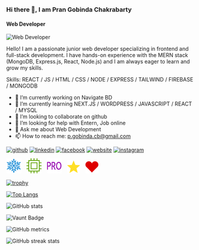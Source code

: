 ### Hi there 👋, I am Pran Gobinda Chakrabarty
#### Web Developer
![Web Developer](https://gobinda-cb.web.app/assets/1%20(3)-PD34cwSs.png)

Hello! I am a passionate junior web developer specializing in frontend and full-stack development.
I have hands-on experience with the MERN stack (MongoDB, Express.js, React, Node.js)
and I am always eager to learn and grow my skills.

Skills:   REACT / JS / HTML / CSS / NODE / EXPRESS / TAILWIND / FIREBASE / MONGODB

- 🔭 I’m currently working on Navigate BD 
- 🌱 I’m currently learning NEXT.JS / WORDPRESS / JAVASCRIPT / REACT / MYSQL 
- 👯 I’m looking to collaborate on github 
- 🤔 I’m looking for help with Entern, Job online 
- 💬 Ask me about Web Development 
- 📫 How to reach me: p.gobinda.cb@gmail.com 


[<img src='https://cdn.jsdelivr.net/npm/simple-icons@3.0.1/icons/github.svg' alt='github' height='40'>](https://github.com/https://github.com/gobindacb)  [<img src='https://cdn.jsdelivr.net/npm/simple-icons@3.0.1/icons/linkedin.svg' alt='linkedin' height='40'>](https://www.linkedin.com/in/https://www.linkedin.com/in/pran-gobinda-chakrabarty//)  [<img src='https://cdn.jsdelivr.net/npm/simple-icons@3.0.1/icons/facebook.svg' alt='facebook' height='40'>](https://www.facebook.com/https://www.facebook.com/gobinda.chakrabarty.9?mibextid=ZbWKwL)  [<img src='https://cdn.jsdelivr.net/npm/simple-icons@3.0.1/icons/icloud.svg' alt='website' height='40'>](https://gobinda-cb.web.app/)  [<img src='https://cdn.jsdelivr.net/npm/simple-icons@3.0.1/icons/instagram.svg' alt='instagram' height='40'>](https://www.instagram.com/gobinda.cb/?igsh=MXYyMmJycmc4NGVwMw%3D%3D)  

<a href='https://archiveprogram.github.com/'><img src='https://raw.githubusercontent.com/acervenky/animated-github-badges/master/assets/acbadge.gif' width='40' height='40'></a> <a href='https://docs.github.com/en/developers'><img src='https://raw.githubusercontent.com/acervenky/animated-github-badges/master/assets/devbadge.gif' width='40' height='40'></a> <a href='https://github.com/pricing'><img src='https://raw.githubusercontent.com/acervenky/animated-github-badges/master/assets/pro.gif' width='40' height='40'></a> <a href='https://stars.github.com/'><img src='https://raw.githubusercontent.com/acervenky/animated-github-badges/master/assets/starbadge.gif' width='35' height='35'></a> <a href='https://docs.github.com/en/github/supporting-the-open-source-community-with-github-sponsors'><img src='https://raw.githubusercontent.com/acervenky/animated-github-badges/master/assets/sponsorbadge.gif' width='35' height='35'></a> 

[![trophy](https://github-profile-trophy.vercel.app/?username=https://github.com/gobindacb)](https://github.com/ryo-ma/github-profile-trophy)

[![Top Langs](https://github-readme-stats.vercel.app/api/top-langs/?username=https://github.com/gobindacb)](https://github.com/anuraghazra/github-readme-stats)

![GitHub stats](https://github-readme-stats.vercel.app/api?username=https://github.com/gobindacb&show_icons=true)  

![Vaunt Badge](https://api.vaunt.dev/v1/github/entities/https://github.com/gobindacb/contributions?format=svg&private=false)  

![GitHub metrics](https://metrics.lecoq.io/https://github.com/gobindacb)  

![GitHub streak stats](https://streak-stats.demolab.com/?user=https://github.com/gobindacb)  


